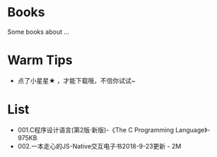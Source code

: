 # Books
Some books about ...

# Warm Tips
- 点了小星星★ ，才能下载哦，不信你试试~

# List
- 001.C程序设计语言(第2版·新版)-《The C Programming Language》- 975KB
- 002.一本走心的JS-Native交互电子书2018-9-23更新 - 2M
